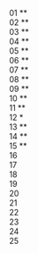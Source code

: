 01 \*\*  
02 \*\*  
03 \*\*  
04 \*\*  
05 \*\*  
06 \*\*  
07 \*\*  
08 \*\*  
09 \*\*  
10 \*\*  
11 \*\*  
12 \*  
13 \*\*  
14 \*\*  
15 \*\*  
16  
17  
18  
19  
20  
21  
22  
23  
24  
25
